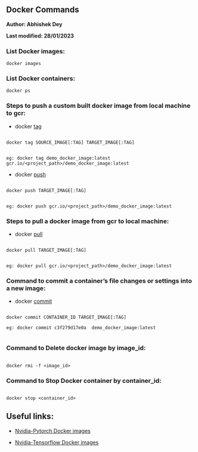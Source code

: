 ## Docker Commands

**Author: Abhishek Dey**

**Last modified: 28/01/2023**


### List Docker images:

```
docker images

```


### List Docker containers:

```
docker ps

```


### Steps to push a custom built docker image from local machine to gcr:


* docker [tag](https://docs.docker.com/engine/reference/commandline/tag/)

```

docker tag SOURCE_IMAGE[:TAG] TARGET_IMAGE[:TAG]


eg: docker tag demo_docker_image:latest gcr.io/<project_path>/demo_docker_image:latest

```

* docker [push](https://docs.docker.com/engine/reference/commandline/push/)

```

docker push TARGET_IMAGE[:TAG]


eg: docker push gcr.io/<project_path>/demo_docker_image:latest

```

### Steps to pull a docker image from gcr to local machine:


* docker [pull](https://docs.docker.com/engine/reference/commandline/pull/)

```

docker pull TARGET_IMAGE[:TAG]


eg: docker pull gcr.io/<project_path>/demo_docker_image:latest

```

### Command to commit a container’s file changes or settings into a new image:


* docker [commit](https://docs.docker.com/engine/reference/commandline/commit/)

```

docker commit CONTAINER_ID TARGET_IMAGE[:TAG]

eg: docker commit c3f279d17e0a  demo_docker_image:latest


```

### Command to Delete docker image by image_id:

```

docker rmi -f <image_id>

```

### Command to Stop Docker container by container_id:


```

docker stop <container_id>

```

## Useful links:

* [Nvidia-Pytorch Docker images](https://docs.nvidia.com/deeplearning/frameworks/pytorch-release-notes/running.html)

* [Nvidia-Tensorflow Docker images](https://docs.nvidia.com/deeplearning/frameworks/tensorflow-release-notes/rel-22-10.html#rel-22-10)

